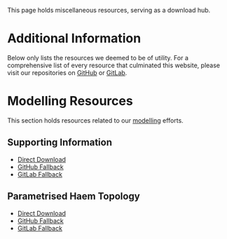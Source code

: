 This page holds miscellaneous resources, serving as a download hub.

# Additional Information

Below only lists the resources we deemed to be of utility. For a comprehensive list of every resource that culminated this website, please visit our repositories on [GitHub](https://github.com/ResiSense/ResiSense.github.io) or [GitLab](https://gitlab.igem.org/2024/hongkong-cuhk).

# Modelling Resources

This section holds resources related to our [modelling](/model) efforts.

## Supporting Information
- [Direct Download](/assets/modelling-data/supporting-information.pdf)
- [GitHub Fallback](https://raw.githubusercontent.com/ResiSense/ResiSense.github.io/main/assets/modelling-data/supporting-information.pdf)
- [GitLab Fallback](https://gitlab.igem.org/2024/hongkong-cuhk/-/raw/main/assets/modelling-data/supporting-information.pdf?inline=false)

## Parametrised Haem Topology
- [Direct Download](/assets-persistent/HEME_dry_GMX.itp)
- [GitHub Fallback](https://raw.githubusercontent.com/ResiSense/ResiSense.github.io/main/assets-persistent/HEME_dry_GMX.itp)
- [GitLab Fallback](https://gitlab.igem.org/2024/hongkong-cuhk/-/raw/main/assets-persistent/HEME_dry_GMX.itp?inline=false)